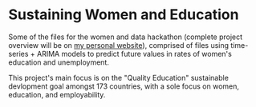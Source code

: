 # Sustaining Women and Education

Some of the files for the women and data hackathon (complete project overview will be on [my personal website](https://jaimeeyeung.com/)), 
comprised of files using time-series + ARIMA models to predict future values in rates of women's education and unemployment.

This project's main focus is on the "Quality Education" sustainable devlopment goal amongst 173 countries, with a sole focus on women, education, and employability.
